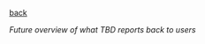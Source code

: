 [back](../index.html "Thermal Bridging & Derating")  

_Future overview of what TBD reports back to users_
